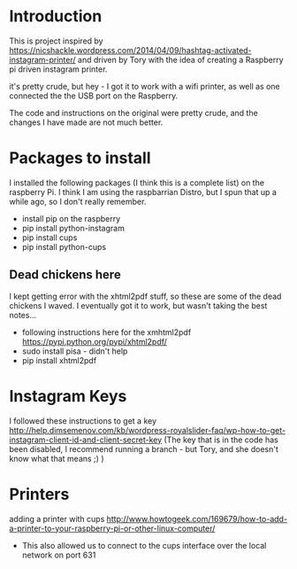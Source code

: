 # Introduction

This is project inspired by https://nicshackle.wordpress.com/2014/04/09/hashtag-activated-instagram-printer/  and driven by Tory with the idea of creating a Raspberry pi driven instagram printer.

it's pretty crude, but hey - I got it to work with a wifi printer, as well as one connected the the USB port on the Raspberry.

The code and instructions on the original were pretty crude, and the changes I have made are not much better.

# Packages to install

I installed the following packages (I think this is a complete list) on the raspberry Pi.  I think I am using the raspbarrian Distro, but I spun that up a while ago, so I don't really remember.

* install pip on the raspberry
* pip install python-instagram
* pip install cups
* pip install python-cups

## Dead chickens here
I kept getting error with the xhtml2pdf stuff, so these are some of the dead chickens I waved.  I eventually got it to work, but wasn't taking the best notes...

* following instructions here for the xmhtml2pdf  https://pypi.python.org/pypi/xhtml2pdf/
* sudo install pisa - didn't help
* pip install xhtml2pdf

# Instagram Keys

I followed these instructions to get a key http://help.dimsemenov.com/kb/wordpress-royalslider-faq/wp-how-to-get-instagram-client-id-and-client-secret-key  (The key that is in the code has been disabled, I recommend running a branch - but Tory, and she doesn't know what that means ;)  )

# Printers

adding a printer with cups http://www.howtogeek.com/169679/how-to-add-a-printer-to-your-raspberry-pi-or-other-linux-computer/

* This also allowed us to connect to the cups interface over the local network on port 631
